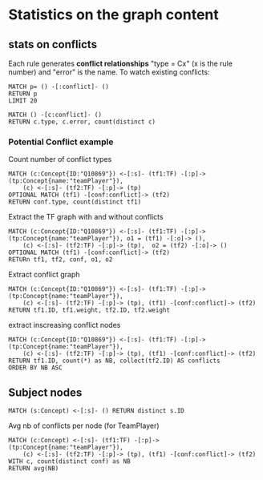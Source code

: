 # Statistics on the graph content

## stats on conflicts
Each rule generates **conflict relationships** "type = Cx" (x is the rule number) and "error" is the name. To watch existing conflicts:
```
MATCH p= () -[:conflict]- ()
RETURN p
LIMIT 20
```

```
MATCH () -[c:conflict]- ()
RETURN c.type, c.error, count(distinct c)
```

### Potential Conflict example
Count number of conflict types
```
MATCH (c:Concept{ID:"Q10869"}) <-[:s]- (tf1:TF) -[:p]-> (tp:Concept{name:"teamPlayer"}),
    (c) <-[:s]- (tf2:TF) -[:p]-> (tp)
OPTIONAL MATCH (tf1) -[conf:conflict]-> (tf2)
RETURN conf.type, count(distinct tf1)
```

Extract the TF graph with and without conflicts
```
MATCH (c:Concept{ID:"Q10869"}) <-[:s]- (tf1:TF) -[:p]-> (tp:Concept{name:"teamPlayer"}), o1 = (tf1) -[:o]-> (),
    (c) <-[:s]- (tf2:TF) -[:p]-> (tp),  o2 = (tf2) -[:o]-> ()
OPTIONAL MATCH (tf1) -[conf:conflict]-> (tf2)
RETURn tf1, tf2, conf, o1, o2
```

Extract conflict graph
```
MATCH (c:Concept{ID:"Q10869"}) <-[:s]- (tf1:TF) -[:p]-> (tp:Concept{name:"teamPlayer"}),
    (c) <-[:s]- (tf2:TF) -[:p]-> (tp), (tf1) -[conf:conflict]-> (tf2)
RETURN tf1.ID, tf1.weight, tf2.ID, tf2.weight
```

extract inscreasing conflict nodes
```
MATCH (c:Concept{ID:"Q10869"}) <-[:s]- (tf1:TF) -[:p]-> (tp:Concept{name:"teamPlayer"}),
    (c) <-[:s]- (tf2:TF) -[:p]-> (tp), (tf1) -[conf:conflict]-> (tf2)
RETURN tf1.ID, count(*) as NB, collect(tf2.ID) AS conflicts
ORDER BY NB ASC
```

## Subject nodes
```
MATCH (s:Concept) <-[:s]- () RETURN distinct s.ID
```

Avg nb of conflicts per node (for TeamPlayer)
```
MATCH (c:Concept) <-[:s]- (tf1:TF) -[:p]-> (tp:Concept{name:"teamPlayer"}),
    (c) <-[:s]- (tf2:TF) -[:p]-> (tp), (tf1) -[conf:conflict]-> (tf2)
WITH c, count(distinct conf) as NB
RETURN avg(NB)
```
